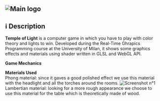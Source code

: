 ![Main logo](https://i.imgur.com/lZsKfI4.jpg)
----------
<i class="icon-info"></i> :information_source: **Description**
-------------
**Temple of Light** is a computer game in which you have to play with color theory and lights to win. Developed during the Real-Time Ghrapics Programming course at the University of Milan, it shows some graphics effects and materials using shader written in GLSL and WebGL API. 

**Game Mechanics**


**Materials Used**  
Phong material: since it gaves a good polished effect we use this material with the headlight and all the torches around the rooms.
![Screenshot n°1]()
Lambertian material: looking for a more rough appearance we choose to use this material for the table which is theoretically made of wood.
